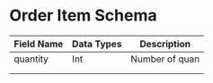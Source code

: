 # Order Item Schema



| Field Name | Data Types | Description    |
| ---------- | ---------- | -------------- |
| quantity   | Int        | Number of quan |
|            |            |                |
|            |            |                |
